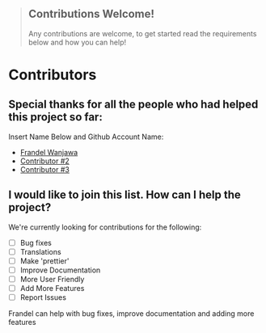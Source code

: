> ## Contributions Welcome!
> Any contributions are welcome, to get started read the requirements below and how you can help!

# Contributors
## Special thanks for all the people who had helped this project so far:
Insert Name Below and Github Account Name:

* [Frandel Wanjawa](https://github.com/franfreezy)
* [Contributor #2](http://LINK_HERE)
* [Contributor #3](http://LINK_HERE)

## I would like to join this list. How can I help the project?

We're currently looking for contributions for the following:

- [ ] Bug fixes
- [ ] Translations
- [ ] Make 'prettier'
- [ ] Improve Documentation
- [ ] More User Friendly
- [ ] Add More Features
- [ ] Report Issues
 
Frandel can help with bug fixes, improve documentation and adding more features